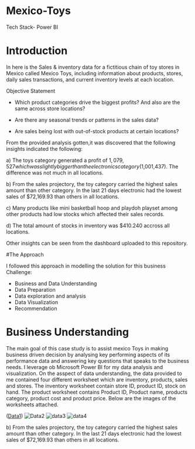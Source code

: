 # Mexico-Toys
Tech Stack- Power BI

# Introduction

In here is the Sales & inventory data for a fictitious chain of toy stores in Mexico called Mexico Toys, including information about products, stores, daily sales transactions, and current inventory levels at each location.

Objective Statement

- Which product categories drive the biggest profits? And also are the same across store locations?

- Are there any seasonal trends or patterns in the sales data?

- Are sales being lost with out-of-stock products at certain locations?

From the provided analysis gotten,it was discovered that the following insights indicated the following:

a) The toys category generated a profit of $1,079,527 which was slightly bigger than the electronics category($1,001,437). The difference was not much in all locations. 

b) From the sales projectory, the toy category carried the highest sales amount than other category. In the last 21 days electronic had the lowest sales of $72,169.93 than others in all locations.

c) Many products like mini basketball hoop and  playdoh playset among other products had low stocks which affected their sales records.

d) The total amount of stocks in inventory was $410.240 accross all locations. 

Other insights can be seen from the dashboard uploaded to this repository.



#The Approach

I followed this approach in modelling the solution for this business Challenge:

- Business and Data Understanding 
- Data Preparation
- Data exploration and analysis
- Data Visualization 
- Recommendation

# Business Understanding

The main goal of this case study is to assist mexico Toys in making business driven decision by analysing key performing aspects of its performance data and answering key questions that speaks to the business needs.  I leverage ob Microsoft Power BI for my data analysis and visualization.
On the asspect of data understanding, the data provided to me contained four different worksheet which are inventory, products, sales and stores. The inventory worksheet contain store ID, product ID, stock on hand. The product worksheet contains Product ID, Product name, products category, product cost and product price. Below are the images of the worksheets attached.

([Data1](https://user-images.githubusercontent.com/62305424/158242402-ffec39eb-e3b9-4e36-a1a9-8daf5f9f0f88.PNG))
![Data2](https://user-images.githubusercontent.com/62305424/158242578-f2fe7b5b-3eb4-49a6-a791-da416302286e.PNG)
![data3](https://user-images.githubusercontent.com/62305424/158242616-9e4bc601-7bab-4a50-a12c-fd49a3e1b58e.PNG)
![data4](https://user-images.githubusercontent.com/62305424/158242685-f3208e9b-1156-46bd-92a0-748ca903dc5b.PNG)


b) From the sales projectory, the toy category carried the highest sales amount than other category. In the last 21 days electronic had the lowest sales of $72,169.93 than others in all locations.
